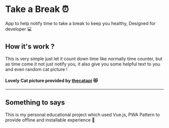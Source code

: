 # Take a Break ⏰

App to help notify time to take a break to keep you healthy, Designed for developer 💻

## How it's work ?

This is very simple just let it count down time like normally time counter, but as time come it not just notify you, it also give you some helpful text to you and even random cat picture !

#### Lovely Cat picture provided by [thecatapi](https://thecatapi.com) 😻

---

## Something to says

This is my personal educational project which used Vue.js, PWA Pattern to provide offline and installable experience 🙌
